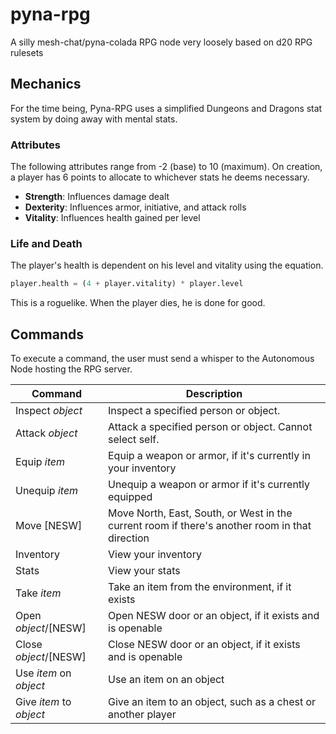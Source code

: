 # pyna-rpg
A silly mesh-chat/pyna-colada RPG node very loosely based on d20 RPG rulesets

## Mechanics
For the time being, Pyna-RPG uses a simplified Dungeons and Dragons stat system by doing away with mental stats.

### Attributes
The following attributes range from -2 (base) to 10 (maximum). On creation, a player has 6 points to allocate to whichever stats he deems necessary.

* **Strength**: Influences damage dealt
* **Dexterity**: Influences armor, initiative, and attack rolls
* **Vitality**: Influences health gained per level

### Life and Death

The player's health is dependent on his level and vitality using the equation.

```python
player.health = (4 + player.vitality) * player.level
```

This is a roguelike. When the player dies, he is done for good.

## Commands
To execute a command, the user must send a whisper to the Autonomous Node hosting the RPG server.

| Command | Description |
| ------- | ----------- |
| Inspect *object* | Inspect a specified person or object. |
| Attack *object* | Attack a specified person or object. Cannot select self. |
| Equip *item* | Equip a weapon or armor, if it's currently in your inventory |
| Unequip *item* | Unequip a weapon or armor if it's currently equipped |
| Move [NESW] | Move North, East, South, or West in the current room if there's another room in that direction |
| Inventory | View your inventory |
| Stats | View your stats |
| Take *item* | Take an item from the environment, if it exists |
| Open *object*/[NESW] | Open NESW door or an object, if it exists and is openable |
| Close *object*/[NESW] | Close NESW door or an object, if it exists and is openable |
| Use *item* on *object* | Use an item on an object |
| Give *item* to *object* | Give an item to an object, such as a chest or another player |
